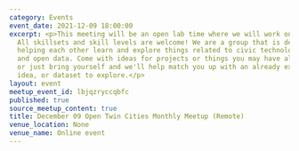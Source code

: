 ```yaml
---
category: Events
event_date: 2021-12-09 18:00:00
excerpt: <p>This meeting will be an open lab time where we will work on projects.
  All skillsets and skill levels are welcome! We are a group that is dedicated to
  helping each other learn and explore things related to civic technology, open government,
  and open data. Come with ideas for projects or things you may have already started,
  or just bring yourself and we'll help match you up with an already existing project,
  idea, or dataset to explore.</p>
layout: event
meetup_event_id: lbjqzryccqbfc
published: true
source_meetup_content: true
title: December 09 Open Twin Cities Monthly Meetup (Remote)
venue_location: None
venue_name: Online event
---
```

